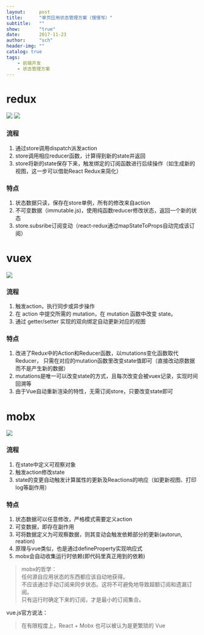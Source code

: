 ```yaml
---
layout:     post
title:      "单页应用状态管理方案（慢慢写）"
subtitle:   ""
show:       "true"
date:       2017-11-23
author:     "sch"
header-img: ""
catalog: true
tags:
    - 前端开发
    - 状态管理方案
---
```



# redux

![](https://codingthesmartway.com/wp-content/uploads/2017/05/01-1024x858.png)
![](https://camo.githubusercontent.com/e7921fdb62c3bab89005e090677a6cd07aceaa8c/68747470733a2f2f7062732e7477696d672e636f6d2f6d656469612f434e50336b5953577741455672544a2e6a70673a6c61726765)

### 流程
1. 通过store调用dispatch派发action   
2. store调用相应reducer函数，计算得到新的state并返回
3. store将新的state保存下来，触发绑定的订阅函数进行后续操作（如生成新的视图，这一步可以借助React Redux来简化）

### 特点
1. 状态数据只读，保存在store单例，所有的修改来自action
2. 不可变数据（immutable.js)，使用纯函数reducer修改状态，返回一个新的状态
3. store.subsribe订阅变动（react-redux通过mapStateToProps自动完成该订阅）


# vuex

![](https://vuex.vuejs.org/zh-cn/images/vuex.png)

### 流程
1. 触发action，执行同步或异步操作
2. 在 action 中提交所需的 mutation，在 mutation 函数中改变 state。
3. 通过 getter/setter 实现的双向绑定自动更新对应的视图

### 特点
1. 改进了Redux中的Action和Reducer函数，以mutations变化函数取代Reducer，
只需在对应的mutation函数里改变state值即可（直接改动原数据而不是产生新的数据）
2. mutations是唯一可以改变state的方式，且每次改变会被vuex记录，实现时间回溯等
3. 由于Vue自动重新渲染的特性，无需订阅store，只要改变state即可




# mobx

![](https://camo.githubusercontent.com/20705ede0bf83c38a187bd911ed417db69701237/687474703a2f2f636e2e6d6f62782e6a732e6f72672f666c6f772e706e67)

### 流程
1. 在state中定义可观察对象
2. 触发action修改state
3. state的变更自动触发计算属性的更新及Reactions的响应（如更新视图、打印log等副作用）

### 特点
1. 状态数据可以任意修改，严格模式需要定义action
2. 可变数据，即存在副作用
3. 可将数据定义为可观察数据，则其变动会触发依赖部分的更新(autorun, reation)
4. 原理与vue类似，也是通过defineProperty实现响应式
5. mobx会自动收集运行时依赖(即代码里真正用到的依赖)

>mobx的哲学：  
任何源自应用状态的东西都应该自动地获得。  
不应该通过手动订阅来同步状态。这将不可避免地导致超额订阅和遗漏订阅。  
只有运行时确定下来的订阅，才是最小的订阅集合。

vue.js官方说法：
>在有限程度上，React + Mobx 也可以被认为是更繁琐的 Vue

